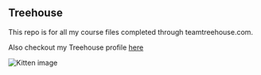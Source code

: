 ## Treehouse

This repo is for all my course files completed through teamtreehouse.com.

Also checkout my Treehouse profile [here](https://google.com)

![Kitten image](http://placekitten.com.s3.amazonaws.com/homepage-samples/408/287.jpg)
